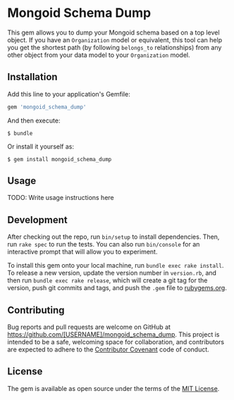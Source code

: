 # Mongoid Schema Dump

This gem allows you to dump your Mongoid schema based on a top level object. If you have an `Organization` model or equivalent, this tool can help you get the shortest path (by following `belongs_to` relationships) from any other object from your data model to your `Organization` model. 

## Installation

Add this line to your application's Gemfile:

```ruby
gem 'mongoid_schema_dump'
```

And then execute:

    $ bundle

Or install it yourself as:

    $ gem install mongoid_schema_dump

## Usage

TODO: Write usage instructions here

## Development

After checking out the repo, run `bin/setup` to install dependencies. Then, run `rake spec` to run the tests. You can also run `bin/console` for an interactive prompt that will allow you to experiment.

To install this gem onto your local machine, run `bundle exec rake install`. To release a new version, update the version number in `version.rb`, and then run `bundle exec rake release`, which will create a git tag for the version, push git commits and tags, and push the `.gem` file to [rubygems.org](https://rubygems.org).

## Contributing

Bug reports and pull requests are welcome on GitHub at https://github.com/[USERNAME]/mongoid_schema_dump. This project is intended to be a safe, welcoming space for collaboration, and contributors are expected to adhere to the [Contributor Covenant](contributor-covenant.org) code of conduct.


## License

The gem is available as open source under the terms of the [MIT License](http://opensource.org/licenses/MIT).

